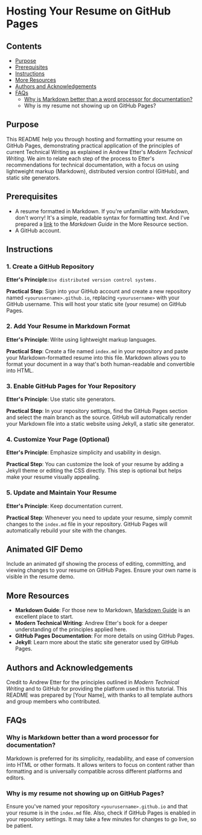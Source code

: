 # Hosting Your Resume on GitHub Pages


## Contents

- [Purpose](#Purpose)
- [Prerequisites](#Prerequisites)
- [Instructions](#Instructions)
- [More Resources](#More-Resources)
- [Authors and Acknowledgements](#Authors-and-Acknowledgements)
- [FAQs](#FAQs)
  - [Why is Markdown better than a word processor for documentation?](#Why-is-Markdown-better-than-a-word-processor-for-documentation)
  - Why is my resume not showing up on GitHub Pages?



## Purpose

This README help you through hosting and formatting your resume on GitHub Pages, demonstrating practical application of the principles of current Technical Writing as explained in Andrew Etter's *Modern Technical Writing*. We aim to relate each step of the process to Etter's recommendations for technical documentation, with a focus on using lightweight markup (Markdown), distributed version control (GitHub), and static site generators.


## Prerequisites

- A resume formatted in Markdown. If you're unfamiliar with Markdown, don't worry! It's a simple, readable syntax for formatting text. And I've prepared a [link](#More-Resources) to the *Markdown Guide* in the More Resource section.
- A GitHub account.


## Instructions

### 1. Create a GitHub Repository

**Etter's Principle**:```Use distributed version control systems.```

**Practical Step**: Sign into your GitHub account and create a new repository named `<yourusername>.github.io`, replacing `<yourusername>` with your GitHub username. This will host your static site (your resume) on GitHub Pages.

### 2. Add Your Resume in Markdown Format

**Etter's Principle**: Write using lightweight markup languages.

**Practical Step**: Create a file named `index.md` in your repository and paste your Markdown-formatted resume into this file. Markdown allows you to format your document in a way that's both human-readable and convertible into HTML.

### 3. Enable GitHub Pages for Your Repository

**Etter's Principle**: Use static site generators.

**Practical Step**: In your repository settings, find the GitHub Pages section and select the main branch as the source. GitHub will automatically render your Markdown file into a static website using Jekyll, a static site generator.

### 4. Customize Your Page (Optional)

**Etter's Principle**: Emphasize simplicity and usability in design.

**Practical Step**: You can customize the look of your resume by adding a Jekyll theme or editing the CSS directly. This step is optional but helps make your resume visually appealing.

### 5. Update and Maintain Your Resume

**Etter's Principle**: Keep documentation current.

**Practical Step**: Whenever you need to update your resume, simply commit changes to the `index.md` file in your repository. GitHub Pages will automatically rebuild your site with the changes.


## Animated GIF Demo

Include an animated gif showing the process of editing, committing, and viewing changes to your resume on GitHub Pages. Ensure your own name is visible in the resume demo.


## More Resources

- **Markdown Guide**: For those new to Markdown, [Markdown Guide](https://www.markdownguide.org/getting-started/) is an excellent place to start.
- **Modern Technical Writing**: Andrew Etter's book for a deeper understanding of the principles applied here.
- **GitHub Pages Documentation**: For more details on using GitHub Pages.
- **Jekyll**: Learn more about the static site generator used by GitHub Pages.


## Authors and Acknowledgements

Credit to Andrew Etter for the principles outlined in *Modern Technical Writing* and to GitHub for providing the platform used in this tutorial. This README was prepared by [Your Name], with thanks to all template authors and group members who contributed.


## FAQs

### Why is Markdown better than a word processor for documentation?

Markdown is preferred for its simplicity, readability, and ease of conversion into HTML or other formats. It allows writers to focus on content rather than formatting and is universally compatible across different platforms and editors.

### Why is my resume not showing up on GitHub Pages?

Ensure you've named your repository `<yourusername>.github.io` and that your resume is in the `index.md` file. Also, check if GitHub Pages is enabled in your repository settings. It may take a few minutes for changes to go live, so be patient.
